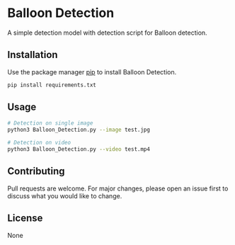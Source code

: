 # Balloon Detection

A simple detection model with detection script for Balloon detection.

## Installation

Use the package manager [pip](https://pip.pypa.io/en/stable/) to install Balloon Detection.

```bash
pip install requirements.txt
```

## Usage

```bash
# Detection on single image
python3 Balloon_Detection.py --image test.jpg

# Detection on video
python3 Balloon_Detection.py --video test.mp4
```

## Contributing
Pull requests are welcome. For major changes, please open an issue first to discuss what you would like to change.

## License
None

